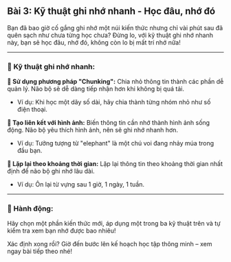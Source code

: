 ## Bài 3: Kỹ thuật ghi nhớ nhanh - Học đâu, nhớ đó

Bạn đã bao giờ cố gắng ghi nhớ một núi kiến thức nhưng chỉ vài phút sau đã quên sạch như chưa từng học chưa? Đừng lo, với kỹ thuật ghi nhớ nhanh này, bạn sẽ học đâu, nhớ đó, không còn lo bị mất trí nhớ nữa!

---

### 📌 Kỹ thuật ghi nhớ nhanh:

**🔹 Sử dụng phương pháp "Chunking":**
Chia nhỏ thông tin thành các phần dễ quản lý. Não bộ sẽ dễ dàng tiếp nhận hơn khi không bị quá tải.  
- Ví dụ: Khi học một dãy số dài, hãy chia thành từng nhóm nhỏ như số điện thoại.

**🔹 Tạo liên kết với hình ảnh:**
Biến thông tin cần nhớ thành hình ảnh sống động. Não bộ yêu thích hình ảnh, nên sẽ ghi nhớ nhanh hơn.  
- Ví dụ: Tưởng tượng từ "elephant" là một chú voi đang nhảy múa trong đầu bạn.

**🔹 Lặp lại theo khoảng thời gian:**
Lặp lại thông tin theo khoảng thời gian nhất định để não bộ ghi nhớ lâu dài.  
- Ví dụ: Ôn lại từ vựng sau 1 giờ, 1 ngày, 1 tuần.

---

### 🚀 Hành động:

Hãy chọn một phần kiến thức mới, áp dụng một trong ba kỹ thuật trên và tự kiểm tra xem bạn nhớ được bao nhiêu!

Xác định xong rồi? Giờ đến bước lên kế hoạch học tập thông minh – xem ngay bài tiếp theo nhé!
